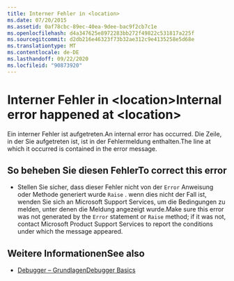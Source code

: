 ```yaml
---
title: Interner Fehler in <location>
ms.date: 07/20/2015
ms.assetid: 0af78cbc-89ec-40ea-9dee-bac9f2cb7c1e
ms.openlocfilehash: d4a347625e8972283bb272f49822c531817a225f
ms.sourcegitcommit: d2db216e46323f73b32ae312c9e4135258e5d68e
ms.translationtype: MT
ms.contentlocale: de-DE
ms.lasthandoff: 09/22/2020
ms.locfileid: "90873920"
---
```

# <a name="internal-error-happened-at-location"></a><span data-ttu-id="0ffe7-102">Interner Fehler in \<location></span><span class="sxs-lookup"><span data-stu-id="0ffe7-102">Internal error happened at \<location></span></span>

<span data-ttu-id="0ffe7-103">Ein interner Fehler ist aufgetreten.</span><span class="sxs-lookup"><span data-stu-id="0ffe7-103">An internal error has occurred.</span></span> <span data-ttu-id="0ffe7-104">Die Zeile, in der Sie aufgetreten ist, ist in der Fehlermeldung enthalten.</span><span class="sxs-lookup"><span data-stu-id="0ffe7-104">The line at which it occurred is contained in the error message.</span></span>  
  
## <a name="to-correct-this-error"></a><span data-ttu-id="0ffe7-105">So beheben Sie diesen Fehler</span><span class="sxs-lookup"><span data-stu-id="0ffe7-105">To correct this error</span></span>  
  
- <span data-ttu-id="0ffe7-106">Stellen Sie sicher, dass dieser Fehler nicht von der `Error` Anweisung oder Methode generiert wurde `Raise` . wenn dies nicht der Fall ist, wenden Sie sich an Microsoft Support Services, um die Bedingungen zu melden, unter denen die Meldung angezeigt wurde.</span><span class="sxs-lookup"><span data-stu-id="0ffe7-106">Make sure this error was not generated by the `Error` statement or `Raise` method; if it was not, contact Microsoft Product Support Services to report the conditions under which the message appeared.</span></span>  
  
## <a name="see-also"></a><span data-ttu-id="0ffe7-107">Weitere Informationen</span><span class="sxs-lookup"><span data-stu-id="0ffe7-107">See also</span></span>

- [<span data-ttu-id="0ffe7-108">Debugger – Grundlagen</span><span class="sxs-lookup"><span data-stu-id="0ffe7-108">Debugger Basics</span></span>](/visualstudio/debugger/debugger-feature-tour)
